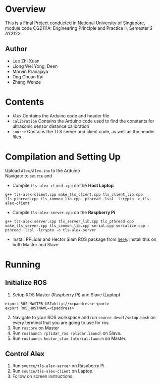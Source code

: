 # Overview
This is a Final Project conducted in National University of Singapore, module code CG2111A: Engineering Principle and Practice II, Semester 2 AY2122.
## Author
- Lee Zhi Xuan
- Liong Wei Yong, Deen
- Marvin Pranajaya
- Ong Chuan Kai
- Zhang Wenze

# Contents
- `Alex` Contains the Arduino code and header file
- `calibration` Contains the Arduino code used to find the constants for ultrasonic sensor distance calibration
- `source` Contains the TLS server and client code, as well as the header files

# Compilation and Setting Up
Upload `Alex/Alex.ino` to the Arduino <br>
Navigate to `source` and
- Compile `tls-alex-client.cpp` on the **Host Laptop**
```
g++ tls-alex-client.cpp make_tls_client.cpp tls_client_lib.cpp tls_pthread.cpp tls_common_lib.cpp -pthread -lssl -lcrypto -o tls-alex-client
```
- Compile `tls-alex-server.cpp` on the **Raspberry Pi**
```
g++ tls-alex-server.cpp tls_server_lib.cpp tls_pthread.cpp make_tls_server.cpp tls_common_lib.cpp serial.cpp serialize.cpp -pthread -lssl -lcrypto -o tls-alex-server
```
- Install RPLidar and Hector Slam ROS package from [here](https://github.com/NickL77/RPLidar_Hector_SLAM). Install this on both Master and Slave.
# Running
## Initialize ROS
1. Setup ROS Master (Raspberry Pi) and Slave (Laptop) 
```
export ROS_MASTER_URI=http://<ipaddress>:<port>
export ROS_HOSTNAME=<ipaddress>
```
2. Navigate to your ROS workspace and run `source devel/setup.bash` on every terminal that you are going to use for ros.
2. Run `roscore` on Master
3. Run `roslaunch rplidar_ros rplidar.launch` on Slave.
4. Run `roslaunch hector_slam tutorial.launch` on Master.

## Control Alex
1. Run `source/tls-alex-server` on Raspberry Pi.
2. Run `source/tls-alex-client` on Laptop.
3. Follow on screen instructions.

